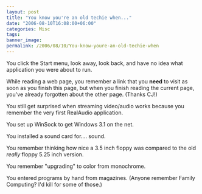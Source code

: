 ```yaml
---
layout: post
title: "You know you're an old techie when..."
date: "2006-08-10T16:08:00+06:00"
categories: Misc 
tags: 
banner_image: 
permalink: /2006/08/10/You-know-youre-an-old-techie-when
---
```


You click the Start menu, look away, look back, and have no idea what application you were about to run.

While reading a web page, you remember a link that you <b>need</b> to visit as soon as you finish this page, but when you finish reading the current page, you've already forgotten about the other page. (Thanks CJ!)

You still get surprised when streaming video/audio works because you remember the very first RealAudio application.

You set up WinSock to get Windows 3.1 on the net.

You installed a sound card for.... sound.

You remember thinking how nice a 3.5 inch floppy was compared to the old <i>really</i> floppy 5.25 inch version.

You remember "upgrading" to color from monochrome.

You entered programs by hand from magazines. (Anyone remember Family Computing? I'd kill for some of those.)
